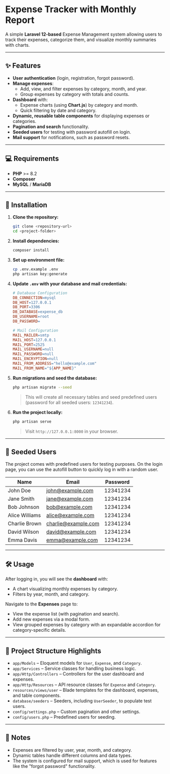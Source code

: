 # Expense Tracker with Monthly Report

A simple **Laravel 12-based** Expense Management system allowing users to track their expenses, categorize them, and visualize monthly summaries with charts.

---

## ✨ Features

- **User authentication** (login, registration, forgot password).
- **Manage expenses**:
  - Add, view, and filter expenses by category, month, and year.
  - Group expenses by category with totals and counts.
- **Dashboard** with:
  - Expense charts (using **Chart.js**) by category and month.
  - Quick filtering by date and category.
- **Dynamic, reusable table components** for displaying expenses or categories.
- **Pagination and search** functionality.
- **Seeded users** for testing with password autofill on login.
- **Mail support** for notifications, such as password resets.

---

## 💻 Requirements

- **PHP** >= 8.2
- **Composer**
- **MySQL** / **MariaDB**

---

## 🚀 Installation

1.  **Clone the repository:**

    ```bash
    git clone <repository-url>
    cd <project-folder>
    ```

2.  **Install dependencies:**

    ```bash
    composer install
    ```

3.  **Set up environment file:**

    ```bash
    cp .env.example .env
    php artisan key:generate
    ```

4.  **Update `.env` with your database and mail credentials:**

    ```makefile
    # Database Configuration
    DB_CONNECTION=mysql
    DB_HOST=127.0.0.1
    DB_PORT=3306
    DB_DATABASE=expense_db
    DB_USERNAME=root
    DB_PASSWORD=

    # Mail Configuration
    MAIL_MAILER=smtp
    MAIL_HOST=127.0.0.1
    MAIL_PORT=2525
    MAIL_USERNAME=null
    MAIL_PASSWORD=null
    MAIL_ENCRYPTION=null
    MAIL_FROM_ADDRESS="hello@example.com"
    MAIL_FROM_NAME="${APP_NAME}"
    ```

5.  **Run migrations and seed the database:**

    ```bash
    php artisan migrate --seed
    ```

    > This will create all necessary tables and seed predefined users (password for all seeded users: `12341234`).

6.  **Run the project locally:**

    ```bash
    php artisan serve
    ```

    > Visit `http://127.0.0.1:8000` in your browser.

---

## 👥 Seeded Users

The project comes with predefined users for testing purposes. On the login page, you can use the autofill button to quickly log in with a random user.

| Name             | Email                 | Password |
| ---------------- | --------------------- | -------- |
| John Doe         | john@example.com      | 12341234 |
| Jane Smith       | jane@example.com      | 12341234 |
| Bob Johnson      | bob@example.com       | 12341234 |
| Alice Williams   | alice@example.com     | 12341234 |
| Charlie Brown    | charlie@example.com   | 12341234 |
| David Wilson     | david@example.com     | 12341234 |
| Emma Davis       | emma@example.com      | 12341234 |

---

## 🛠️ Usage

After logging in, you will see the **dashboard** with:

- A chart visualizing monthly expenses by category.
- Filters by year, month, and category.

Navigate to the **Expenses** page to:

- View the expense list (with pagination and search).
- Add new expenses via a modal form.
- View grouped expenses by category with an expandable accordion for category-specific details.

---

## 📂 Project Structure Highlights

- `app/Models` – Eloquent models for `User`, `Expense`, and `Category`.
- `app/Services` – Service classes for handling business logic.
- `app/Http/Controllers` – Controllers for the user dashboard and expenses.
- `app/Http/Resources` – API resource classes for `Expense` and `Category`.
- `resources/views/user` – Blade templates for the dashboard, expenses, and table components.
- `database/seeders` – Seeders, including `UserSeeder`, to populate test users.
- `config/settings.php` – Custom pagination and other settings.
- `config/users.php` – Predefined users for seeding.

---

## 📝 Notes

- Expenses are filtered by user, year, month, and category.
- Dynamic tables handle different columns and data types.
- The system is configured for mail support, which is used for features like the "forgot password" functionality.